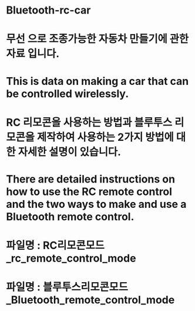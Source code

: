# Bluetooth-rc-car
# 무선 으로 조종가능한 자동차 만들기에 관한 자료 입니다.
# This is data on making a car that can be controlled wirelessly.
# RC 리모콘을 사용하는 방법과 블루투스 리모콘을 제작하여 사용하는 2가지 방법에 대한 자세한 설명이 있습니다.
# There are detailed instructions on how to use the RC remote control and the two ways to make and use a Bluetooth remote control.
# 파일명 : RC리모콘모드_rc_remote_control_mode
# 파일명 : 블루투스리모콘모드_Bluetooth_remote_control_mode
